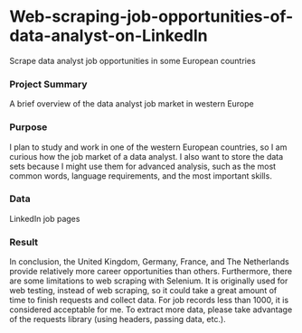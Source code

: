 # Web-scraping-job-opportunities-of-data-analyst-on-Linkedln
Scrape data analyst job opportunities in some European countries

### Project Summary
A brief overview of the data analyst job market in western Europe

### Purpose
I plan to study and work in one of the western European countries, so I am curious how the job market of a data analyst. I also want to store the data sets because I might use them for advanced analysis, such as the most common words, language requirements, and the most important skills.

### Data
LinkedIn job pages

### Result
In conclusion, the United Kingdom, Germany, France, and The Netherlands provide relatively more career opportunities than others. Furthermore, there are some limitations to web scraping with Selenium. It is originally used for web testing, instead of web scraping, so it could take a great amount of time to finish requests and collect data. For job records less than 1000, it is considered acceptable for me. To extract more data, please take advantage of the requests library (using headers, passing data, etc.).
